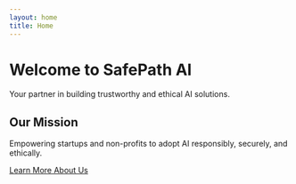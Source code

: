 ```yaml
---
layout: home
title: Home
---
```


# Welcome to SafePath AI

Your partner in building trustworthy and ethical AI solutions.

## Our Mission
Empowering startups and non-profits to adopt AI responsibly, securely, and ethically.

[Learn More About Us](about.html)
